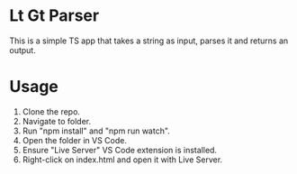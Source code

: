 # Lt Gt Parser
This is a simple TS app that takes a string as input, parses it and returns an output.

# Usage
1. Clone the repo.
2. Navigate to folder.
3. Run "npm install" and "npm run watch".
4. Open the folder in VS Code.
5. Ensure "Live Server" VS Code extension is installed.
5. Right-click on index.html and open it with Live Server.